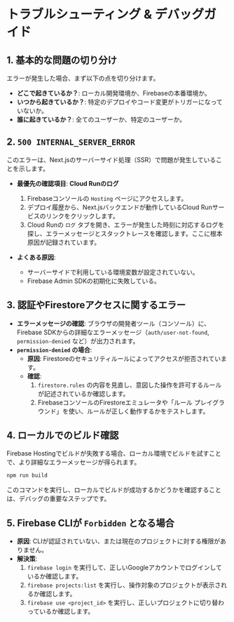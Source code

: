 # トラブルシューティング & デバッグガイド

## 1. 基本的な問題の切り分け

エラーが発生した場合、まず以下の点を切り分けます。

- **どこで起きているか？**: ローカル開発環境か、Firebaseの本番環境か。
- **いつから起きているか？**: 特定のデプロイやコード変更がトリガーになっていないか。
- **誰に起きているか？**: 全てのユーザーか、特定のユーザーか。

## 2. `500 INTERNAL_SERVER_ERROR`

このエラーは、Next.jsのサーバーサイド処理（SSR）で問題が発生していることを示します。

- **最優先の確認項目**: **Cloud Runのログ**
    1. Firebaseコンソールの `Hosting` ページにアクセスします。
    2. デプロイ履歴から、Next.jsバックエンドが動作しているCloud Runサービスのリンクをクリックします。
    3. Cloud Runの `ログ` タブを開き、エラーが発生した時刻に対応するログを探し、エラーメッセージとスタックトレースを確認します。ここに根本原因が記録されています。

- **よくある原因**:
    - サーバーサイドで利用している環境変数が設定されていない。
    - Firebase Admin SDKの初期化に失敗している。

## 3. 認証やFirestoreアクセスに関するエラー

- **エラーメッセージの確認**: ブラウザの開発者ツール（コンソール）に、Firebase SDKからの詳細なエラーメッセージ（`auth/user-not-found`, `permission-denied` など）が出力されます。
- **`permission-denied` の場合**:
    - **原因**: Firestoreのセキュリティルールによってアクセスが拒否されています。
    - **確認**:
        1. `firestore.rules` の内容を見直し、意図した操作を許可するルールが記述されているか確認します。
        2. FirebaseコンソールのFirestoreエミュレータや「ルール プレイグラウンド」を使い、ルールが正しく動作するかをテストします。

## 4. ローカルでのビルド確認

Firebase Hostingでビルドが失敗する場合、ローカル環境でビルドを試すことで、より詳細なエラーメッセージが得られます。

```bash
npm run build
```

このコマンドを実行し、ローカルでビルドが成功するかどうかを確認することは、デバッグの重要なステップです。

## 5. Firebase CLIが `Forbidden` となる場合

- **原因**: CLIが認証されていない、または現在のプロジェクトに対する権限がありません。
- **解決策**:
    1. `firebase login` を実行して、正しいGoogleアカウントでログインしているか確認します。
    2. `firebase projects:list` を実行し、操作対象のプロジェクトが表示されるか確認します。
    3. `firebase use <project_id>` を実行し、正しいプロジェクトに切り替わっているか確認します。